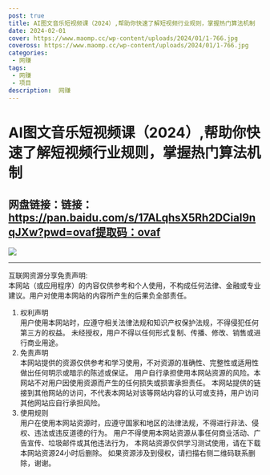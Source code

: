 ```yaml
---
post: true
title: AI图文音乐短视频课（2024）,帮助你快速了解短视频行业规则，掌握热门算法机制
date: 2024-02-01
cover: https://www.maomp.cc/wp-content/uploads/2024/01/1-766.jpg
coveross: https://www.maomp.cc/wp-content/uploads/2024/01/1-766.jpg
categories:
 - 网赚
tags:
 - 网赚
 - 项目
description:  网赚
---
```

# AI图文音乐短视频课（2024）,帮助你快速了解短视频行业规则，掌握热门算法机制

## 网盘链接：链接：https://pan.baidu.com/s/17ALqhsX5Rh2DCial9nqJXw?pwd=ovaf提取码：ovaf  

![](https://www.maomp.cc/wp-content/uploads/2024/01/1-766.jpg)

---
互联网资源分享免责声明:  
本网站（或应用程序）的内容仅供参考和个人使用，不构成任何法律、金融或专业建议。用户对使用本网站的内容所产生的后果负全部责任。
1. 权利声明  
用户使用本网站时，应遵守相关法律法规和知识产权保护法规，不得侵犯任何第三方的权益。
未经授权，用户不得以任何形式复制、传播、修改、销售或进行商业用途。
2. 免责声明  
本网站提供的资源仅供参考和学习使用，不对资源的准确性、完整性或适用性做出任何明示或暗示的陈述或保证。
用户自行承担使用本网站资源的风险。本网站不对用户因使用资源而产生的任何损失或损害承担责任。
本网站提供的链接到其他网站的访问，不代表本网站对该等网站内容的认可或支持，用户访问其他网站应自行承担风险。
3. 使用规则  
用户在使用本网站资源时，应遵守国家和地区的法律法规，不得进行非法、侵权、违法或违反道德的行为。
用户不得使用本网站资源从事任何商业活动、广告宣传、垃圾邮件或其他违法行为，
本网站资源仅供学习测试使用，请在下载本网站资源24小时后删除。
如果资源涉及到侵权，请扫描右侧二维码联系删除，谢谢。
